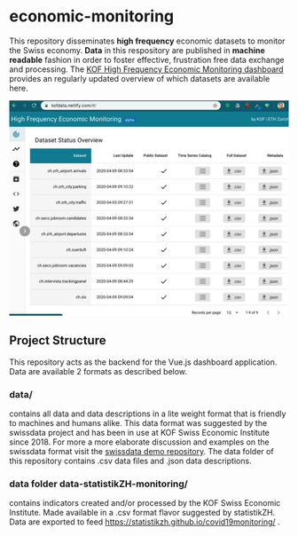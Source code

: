 # economic-monitoring

This repository disseminates **high frequency** economic datasets to monitor the Swiss economy.
**Data** in this respository are published in **machine readable** fashion in order to foster effective, frustration free data exchange and processing. The [KOF High Frequency Economic Monitoring dashboard](https://kofdata.netlify.com/#/) provides an regularly updated overview of which datasets are available here. 

![HFD Dashboard](dashboard.png)


## Project Structure 

This repository acts as the backend for the Vue.js dashboard application. 
Data are available 2 formats as described below.

### data/

contains all data and data descriptions in a lite weight format that is friendly to machines and humans alike. This data format was suggested by the swissdata project and has been in use at KOF Swiss Economic Institute since 2018. For more a more elaborate discussion and examples on the swissdata format visit the [swissdata demo repository](https://github.com/swissdata/demo). The data folder of this repository contains .csv data files and .json data descriptions.

### data folder data-statistikZH-monitoring/ 

contains indicators created and/or processed by the KOF Swiss Economic Institute. Made available in a .csv format flavor suggested by statistikZH. Data are exported to feed https://statistikzh.github.io/covid19monitoring/ .

